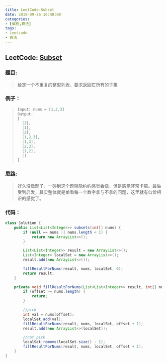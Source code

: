 ```yaml
---
title: LeetCode-Subset
date: 2019-09-26 16:48:08
categories:
- [编程,算法]
tags:
- Leetcode
- 算法
---
```




## LeetCode: [Subset](https://leetcode.com/problems/subsets/)

### 题目:

> 给定一个不重复的整型列表，要求返回它所有的子集

### 例子：

> ```java
> Input: nums = [1,2,3]
> Output:
> [
>   [3],
>   [1],
>   [2],
>   [1,2,3],
>   [1,3],
>   [2,3],
>   [1,2],
>   []
> ]
> ```

### 思路:

> 好久没做题了，一碰到这个题隐隐约约感觉会做，但是感觉非常卡顿。最后受到启发，其实整体就是单看每一个数字拿与不拿的问题，这里就有似曾相识的感觉了。

### 代码：

```java
class Solution {
    public List<List<Integer>> subsets(int[] nums) {
        if (null == nums || nums.length < 1) {
            return new ArrayList<>();
        }

        List<List<Integer>> result = new ArrayList<>();
        List<Integer> localSet = new ArrayList<>();
        result.add(new ArrayList<>());

        fillResultForNums(result, nums, localSet, 0);
        return result;
    }

    private void fillResultForNums(List<List<Integer>> result, int[] nums, List<Integer> localSet, int offset) {
        if (offset >= nums.length) {
            return;
        }

        //pick
        int val = nums[offset];
        localSet.add(val);
        fillResultForNums(result, nums, localSet, offset + 1);
        result.add(new ArrayList<>(localSet));

        //not pick
        localSet.remove(localSet.size() - 1);
        fillResultForNums(result, nums, localSet, offset + 1);
    }
}
```

